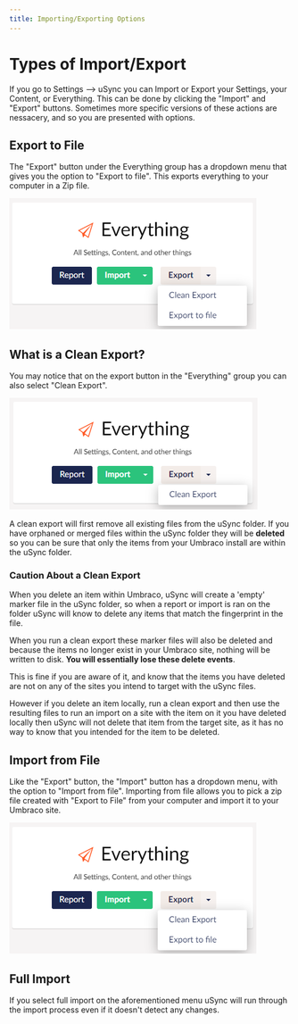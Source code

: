 ```yaml
---
title: Importing/Exporting Options
---
```


# Types of Import/Export

If you go to Settings --> uSync you can Import or Export your Settings, your Content, or Everything. This can be done by clicking the "Import" and "Export" buttons. Sometimes more specific versions of these actions are nessacery, and so you are presented with options.

## Export to File

The "Export" button under the Everything group has a dropdown menu that gives you the option to "Export to file". This exports everything to your computer in a Zip file.

![Export to File button](export-file.png)

## What is a Clean Export?

You may notice that on the export button in the "Everything" group you can also select "Clean Export". 

![Clean export button](clean.png)

A clean export will first remove all existing files from the uSync folder. If you have orphaned or merged files within the uSync folder they will be **deleted** so you can be sure that only the items from your Umbraco install are within the uSync folder. 

### Caution About a Clean Export 
When you delete an item within Umbraco, uSync will create a 'empty' marker file in the uSync folder, so when a report or import is ran on the folder uSync will know to delete any items that match the fingerprint in the file.

When you run a clean export these marker files will also be deleted and because the items no longer exist in your Umbraco site, nothing will be written to disk. **You will essentially lose these delete events**.

This is fine if you are aware of it, and know that the items you have deleted are not on any of the sites you intend to target with the uSync files. 

However if you delete an item locally, run a clean export and then use the resulting files to run an import on a site with the item on it you have deleted locally then uSync will not delete that item from the target site, as it has no way to know that you intended for the item to be deleted.

## Import from File

Like the "Export" button, the "Import" button has a dropdown menu, with the option to "Import from file". Importing from file allows you to pick a zip file created with "Export to File" from your computer and import it to your Umbraco site.

![Export from file button](export-file.png)

## Full Import

If you select full import on the aforementioned menu uSync will run through the import process even if it doesn't detect any changes. 